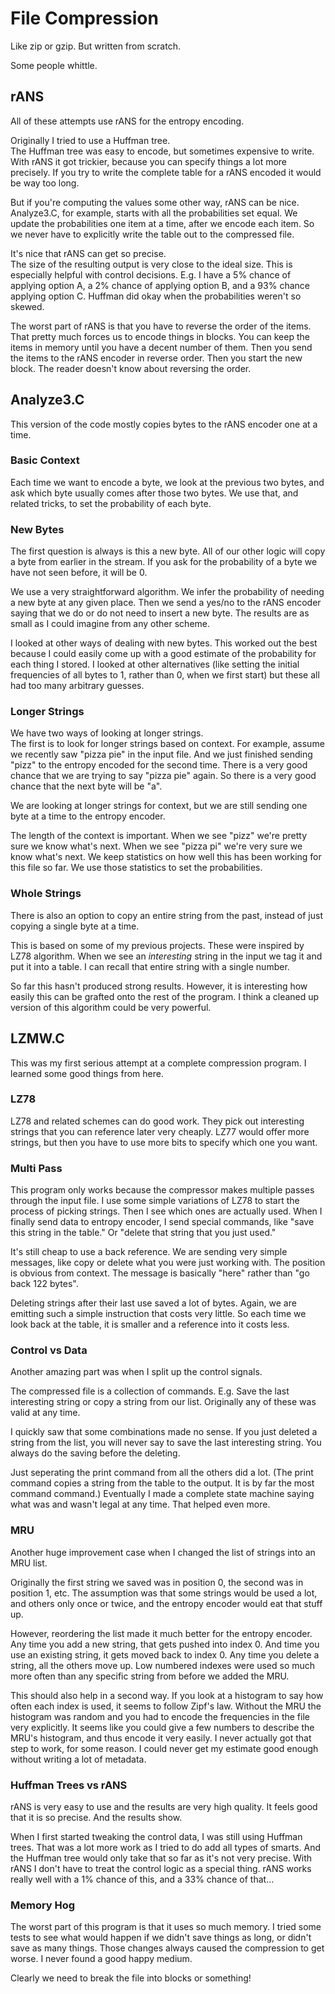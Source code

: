 # File Compression
Like zip or gzip.  But written from scratch.

Some people whittle.

## rANS
All of these attempts use rANS for the entropy encoding.

Originally I tried to use a Huffman tree.  
The Huffman tree was easy to encode, but sometimes expensive to write.
With rANS it got trickier, because you can specify things a lot more precisely.
If you try to write the complete table for a rANS encoded it would be way too long.

But if you're computing the values some other way, rANS can be nice.  
Analyze3.C, for example, starts with all the probabilities set equal.
We update the probabilities one item at a time, after we encode each item.
So we never have to explicitly write the table out to the compressed file.

It's nice that rANS can get so precise.  
The size of the resulting output is very close to the ideal size.
This is especially helpful with control decisions.
E.g. I have a 5% chance of applying option A, a 2% chance of applying option B, and a 93% chance applying option C.
Huffman did okay when the probabilities weren't so skewed.

The worst part of rANS is that you have to reverse the order of the items.
That pretty much forces us to encode things in blocks.
You can keep the items in memory until you have a decent number of them.
Then you send the items to the rANS encoder in reverse order.
Then you start the new block.
The reader doesn't know about reversing the order.

## Analyze3.C
This version of the code mostly copies bytes to the rANS encoder one at a time.
### Basic Context
Each time we want to encode a byte, we look at the previous two bytes, and ask which byte usually comes after those two bytes.
We use that, and related tricks, to set the probability of each byte.
### New Bytes
The first question is always is this a new byte.
All of our other logic will copy a byte from earlier in the stream.
If you ask for the probability of a byte we have not seen before, it will be 0.

We use a very straightforward algorithm.
We infer the probability of needing a new byte at any given place.
Then we send a yes/no to the rANS encoder saying that we do or do not need to insert a new byte.
The results are as small as I could imagine from any other scheme.

I looked at other ways of dealing with new bytes.
This worked out the best because I could easily come up with a good estimate of the probability for each thing I stored.
I looked at other alternatives (like setting the initial frequencies of all bytes to 1, rather than 0, when we first start) but these all had too many arbitrary guesses.
### Longer Strings
We have two ways of looking at longer strings.  
The first is to look for longer strings based on context.
For example, assume we recently saw "pizza pie" in the input file.
And we just finished sending "pizz" to the entropy encoded for the second time.
There is a very good chance that we are trying to say "pizza pie" again.
So there is a very good chance that the next byte will be "a".

We are looking at longer strings for context, but we are still sending one byte at a time to the entropy encoder.

The length of the context is important.
When we see "pizz" we're pretty sure we know what's next.
When we see "pizza pi" we're very sure we know what's next.
We keep statistics on how well this has been working for this file so far.
We use those statistics to set the probabilities.
### Whole Strings
There is also an option to copy an entire string from the past, instead of just copying a single byte at a time.

This is based on some of my previous projects.
These were inspired by LZ78 algorithm.
When we see an *interesting* string in the input we tag it and put it into a table.
I can recall that entire string with a single number.

So far this hasn't produced strong results.
However, it is interesting how easily this can be grafted onto the rest of the program.
I think a cleaned up version of this algorithm could be very powerful.

## LZMW.C

This was my first serious attempt at a complete compression program.
I learned some good things from here.
### LZ78
LZ78 and related schemes can do good work.
They pick out interesting strings that you can reference later very cheaply.
LZ77 would offer more strings, but then you have to use more bits to specify which one you want.
### Multi Pass
This program only works because the compressor makes multiple passes through the input file.
I use some simple variations of LZ78 to start the process of picking strings.
Then I see which ones are actually used.
When I finally send data to entropy encoder, I send special commands, like "save this string in the table."
Or "delete that string that you just used."

It's still cheap to use a back reference.
We are sending very simple messages, like copy or delete what you were just working with.
The position is obvious from context.
The message is basically "here" rather than "go back 122 bytes".

Deleting strings after their last use saved a lot of bytes.
Again, we are emitting such a simple instruction that costs very little.
So each time we look back at the table, it is smaller and a reference into it costs less.
### Control vs Data
Another amazing part was when I split up the control signals.

The compressed file is a collection of commands.
E.g. Save the last interesting string or copy a string from our list.
Originally any of these was valid at any time.

I quickly saw that some combinations made no sense.
If you just deleted a string from the list, you will never say to save the last interesting string.
You always do the saving before the deleting.

Just seperating the print command from all the others did a lot.
(The print command copies a string from the table to the output.
It is by far the most command command.)
Eventually I made a complete state machine saying what was and wasn't legal at any time.
That helped even more.

### MRU
Another huge improvement case when I changed the list of strings into an MRU list.

Originally the first string we saved was in position 0, the second was in position 1, etc.
The assumption was that some strings would be used a lot, and others only once or twice, and the entropy encoder would eat that stuff up.

However, reordering the list made it much better for the entropy encoder.
Any time you add a new string, that gets pushed into index 0.
And time you use an existing string, it gets moved back to index 0.
Any time you delete a string, all the others move up.
Low numbered indexes were used so much more often than any specific string from before we added the MRU.

This should also help in a second way.
If you look at a histogram to say how often each index is used, it seems to follow Zipf's law.
Without the MRU the histogram was random and you had to encode the frequencies in the file very explicitly.
It seems like you could give a few numbers to describe the MRU's histogram, and thus encode it very easily.
I never actually got that step to work, for some reason.
I could never get my estimate good enough without writing a lot of metadata.

### Huffman Trees vs rANS
rANS is very easy to use and the results are very high quality.
It feels good that it is so precise.
And the results show.

When I first started tweaking the control data, I was still using Huffman trees.
That was a lot more work as I tried to do add all types of smarts.
And the Huffman tree would only take that so far as it's not very precise.
With rANS I don't have to treat the control logic as a special thing.
rANS works really well with a 1% chance of this, and a 33% chance of that...

### Memory Hog
The worst part of this program is that it uses so much memory.
I tried some tests to see what would happen if we didn't save things as long, or didn't save as many things.
Those changes always caused the compression to get worse.
I never found a good happy medium.

Clearly we need to break the file into blocks or something!
